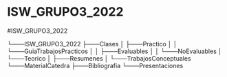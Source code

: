 # ISW_GRUPO3_2022

#ISW_GRUPO3_2022

└───ISW_GRUPO3_2022
    ├───Clases
    │   ├───Practico
    │   │   └───GuiaTrabajosPracticos
    │   │       ├───Evaluables
    │   │       └───NoEvaluables
    │   └───Teorico
    │       ├───Resumenes
    │       └───TrabajosConceptuales
    └───MaterialCatedra
        ├───Bibliografia
        └───Presentaciones

